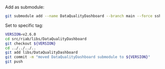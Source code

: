 Add as submodule:

```bash
git submodule add --name DataQualityDashboard --branch main --force ssh://git@github.com/OHDSI/DataQualityDashboard.git src/riab/libs/DataQualityDashboard
```

Set to specific tag:

```bash
VERSION=v2.6.0
cd src/riab/libs/DataQualityDashboard
git checkout ${VERSION}
cd ../../../..
git add libs/DataQualityDashboard
git commit -m "moved DataQualityDashboard submodule to ${VERSION}"
git push
```